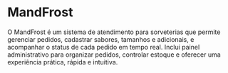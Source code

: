 # MandFrost
O MandFrost é um sistema de atendimento para sorveterias que permite gerenciar pedidos, cadastrar sabores, tamanhos e adicionais, e acompanhar o status de cada pedido em tempo real. Inclui painel administrativo para organizar pedidos, controlar estoque e oferecer uma experiência prática, rápida e intuitiva.
